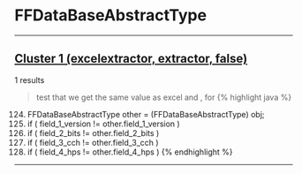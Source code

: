 # FFDataBaseAbstractType

***

## [Cluster 1 (excelextractor, extractor, false)](./1)
1 results
> test that we get the same value as excel and , for 
{% highlight java %}
124. FFDataBaseAbstractType other = (FFDataBaseAbstractType) obj;
125. if ( field_1_version != other.field_1_version )
127. if ( field_2_bits != other.field_2_bits )
129. if ( field_3_cch != other.field_3_cch )
131. if ( field_4_hps != other.field_4_hps )
{% endhighlight %}

***

